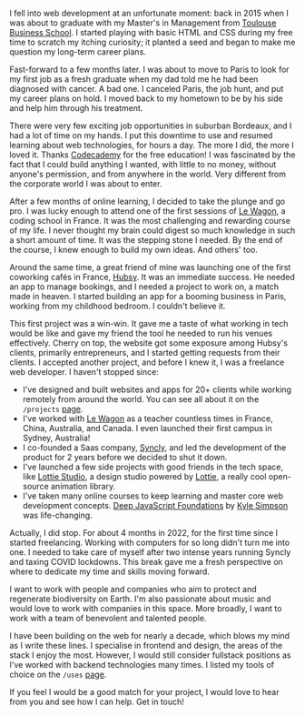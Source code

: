 I fell into web development at an unfortunate moment: back in 2015 when I was about to graduate with my Master's in Management from [Toulouse Business School](https://www.tbs-education.com/program/master-in-management/program-overview/). I started playing with basic HTML and CSS during my free time to scratch my itching curiosity; it planted a seed and began to make me question my long-term career plans.

Fast-forward to a few months later. I was about to move to Paris to look for my first job as a fresh graduate when my dad told me he had been diagnosed with cancer. A bad one. I canceled Paris, the job hunt, and put my career plans on hold. I moved back to my hometown to be by his side and help him through his treatment.

There were very few exciting job opportunities in suburban Bordeaux, and I had a lot of time on my hands. I put this downtime to use and resumed learning about web technologies, for hours a day. The more I did, the more I loved it. Thanks [Codecademy](https://www.codecademy.com/) for the free education! I was fascinated by the fact that I could build anything I wanted, with little to no money, without anyone's permission, and from anywhere in the world. Very different from the corporate world I was about to enter.

After a few months of online learning, I decided to take the plunge and go pro. I was lucky enough to attend one of the first sessions of [Le Wagon](https://www.lewagon.com/web-development-course), a coding school in France. It was the most challenging and rewarding course of my life. I never thought my brain could digest so much knowledge in such a short amount of time. It was the stepping stone I needed. By the end of the course, I knew enough to build my own ideas. And others' too.

Around the same time, a great friend of mine was launching one of the first coworking cafés in France, [Hubsy](https://www.hubsy.fr/). It was an immediate success. He needed an app to manage bookings, and I needed a project to work on, a match made in heaven. I started building an app for a booming business in Paris, working from my childhood bedroom. I couldn't believe it.

This first project was a win-win. It gave me a taste of what working in tech would be like and gave my friend the tool he needed to run his venues effectively. Cherry on top, the website got some exposure among Hubsy's clients, primarily entrepreneurs, and I started getting requests from their clients. I accepted another project, and before I knew it, I was a freelance web developer. I haven't stopped since:

- I've designed and built websites and apps for 20+ clients while working remotely from around the world. You can see all about it on the `/projects` [page](/projects).
- I've worked with [Le Wagon](https://www.lewagon.com/) as a teacher countless times in France, China, Australia, and Canada. I even launched their first campus in Sydney, Australia!
- I co-founded a Saas company, [Syncly](/projects/syncly), and led the development of the product for 2 years before we decided to shut it down.
- I've launched a few side projects with good friends in the tech space, like [Lottie Studio](/projects/lottie-studio), a design studio powered by [Lottie](https://airbnb.design/lottie/), a really cool open-source animation library.
- I've taken many online courses to keep learning and master core web development concepts. [Deep JavaScript Foundations](https://frontendmasters.com/courses/deep-javascript-v3/) by [Kyle Simpson](https://github.com/getify) was life-changing.

Actually, I did stop. For about 4 months in 2022, for the first time since I started freelancing. Working with computers for so long didn't turn me into one. I needed to take care of myself after two intense years running Syncly and taxing COVID lockdowns. This break gave me a fresh perspective on where to dedicate my time and skills moving forward.

I want to work with people and companies who aim to protect and regenerate biodiversity on Earth. I'm also passionate about music and would love to work with companies in this space. More broadly, I want to work with a team of benevolent and talented people.

I have been building on the web for nearly a decade, which blows my mind as I write these lines. I specialise in frontend and design, the areas of the stack I enjoy the most. However, I would still consider fullstack positions as I've worked with backend technologies many times. I listed my tools of choice on the `/uses` [page](/uses).

If you feel I would be a good match for your project, I would love to hear from you and see how I can help. Get in touch!
